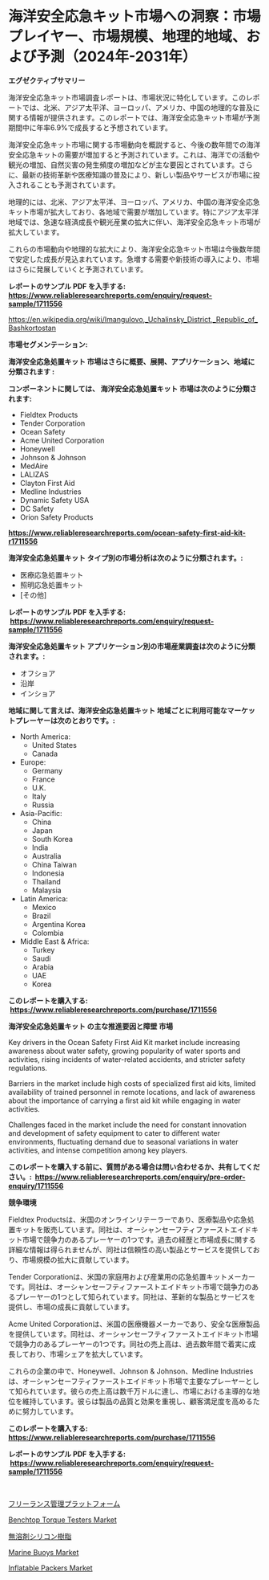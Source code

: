 <p><h1>海洋安全応急キット市場への洞察：市場プレイヤー、市場規模、地理的地域、および予測（2024年-2031年）</h1></p><p><strong>エグゼクティブサマリー</strong></p>
<p><p>海洋安全応急キット市場調査レポートは、市場状況に特化しています。このレポートでは、北米、アジア太平洋、ヨーロッパ、アメリカ、中国の地理的な普及に関する情報が提供されます。このレポートでは、海洋安全応急キット市場が予測期間中に年率6.9%で成長すると予想されています。</p><p>海洋安全応急キット市場に関する市場動向を概説すると、今後の数年間での海洋安全応急キットの需要が増加すると予測されています。これは、海洋での活動や観光の増加、自然災害の発生頻度の増加などが主な要因とされています。さらに、最新の技術革新や医療知識の普及により、新しい製品やサービスが市場に投入されることも予測されています。</p><p>地理的には、北米、アジア太平洋、ヨーロッパ、アメリカ、中国の海洋安全応急キット市場が拡大しており、各地域で需要が増加しています。特にアジア太平洋地域では、急速な経済成長や観光産業の拡大に伴い、海洋安全応急キット市場が拡大しています。</p><p>これらの市場動向や地理的な拡大により、海洋安全応急キット市場は今後数年間で安定した成長が見込まれています。急増する需要や新技術の導入により、市場はさらに発展していくと予測されています。</p></p>
<p><strong>レポートのサンプル PDF を入手する: <a href="https://www.reliableresearchreports.com/enquiry/request-sample/1711556">https://www.reliableresearchreports.com/enquiry/request-sample/1711556</a></strong></p>
<p><a href="https://en.wikipedia.org/wiki/Imangulovo,_Uchalinsky_District,_Republic_of_Bashkortostan">https://en.wikipedia.org/wiki/Imangulovo,_Uchalinsky_District,_Republic_of_Bashkortostan</a></p>
<p><strong>市場セグメンテーション:</strong></p>
<p><strong> 海洋安全応急処置キット 市場はさらに概要、展開、アプリケーション、地域に分類されます :</strong></p>
<p><strong>コンポーネントに関しては、 海洋安全応急処置キット 市場は次のように分類されます: &nbsp;</strong></p>
<p><ul><li>Fieldtex Products</li><li>Tender Corporation</li><li>Ocean Safety</li><li>Acme United Corporation</li><li>Honeywell</li><li>Johnson & Johnson</li><li>MedAire</li><li>LALIZAS</li><li>Clayton First Aid</li><li>Medline Industries</li><li>Dynamic Safety USA</li><li>DC Safety</li><li>Orion Safety Products</li></ul></p>
<p><strong><a href="https://www.reliableresearchreports.com/ocean-safety-first-aid-kit-r1711556">https://www.reliableresearchreports.com/ocean-safety-first-aid-kit-r1711556</a></strong></p>
<p><strong> 海洋安全応急処置キット タイプ別の市場分析は次のように分類されます。:</strong></p>
<p><ul><li>医療応急処置キット</li><li>照明応急処置キット</li><li>[その他]</li></ul></p>
<p><strong>レポートのサンプル PDF を入手する: &nbsp;<a href="https://www.reliableresearchreports.com/enquiry/request-sample/1711556">https://www.reliableresearchreports.com/enquiry/request-sample/1711556</a></strong></p>
<p><strong> 海洋安全応急処置キット アプリケーション別の市場産業調査は次のように分類されます。:</strong></p>
<p><ul><li>オフショア</li><li>沿岸</li><li>インショア</li></ul></p>
<p><strong>地域に関して言えば、海洋安全応急処置キット 地域ごとに利用可能なマーケットプレーヤーは次のとおりです。:</strong></p>
<p><ul>
    <li>
        North America:
        <ul>
            <li>United States</li>
            <li>Canada</li>
        </ul>
    </li>
    <li>
        Europe:
        <ul>
            <li>Germany</li>
            <li>France</li>
            <li>U.K.</li>
            <li>Italy</li>
            <li>Russia</li>
        </ul>
    </li>
    <li>
        Asia-Pacific:
        <ul>
            <li>China</li>
            <li>Japan</li>
            <li>South Korea</li>
            <li>India</li>
            <li>Australia</li>
            <li>China Taiwan</li>
            <li>Indonesia</li>
            <li>Thailand</li>
            <li>Malaysia</li>
        </ul>
    </li>
    <li>
        Latin America:
        <ul>
            <li>Mexico</li>
            <li>Brazil</li>
            <li>Argentina Korea</li>
            <li>Colombia</li>
        </ul>
    </li>
    <li>
        Middle East & Africa:
        <ul>
            <li>Turkey</li>
            <li>Saudi</li>
            <li>Arabia</li>
            <li>UAE</li>
            <li>Korea</li>
        </ul>
    </li>
    </ul></p>
<p><strong>このレポートを購入する: &nbsp;<a href="https://www.reliableresearchreports.com/purchase/1711556">https://www.reliableresearchreports.com/purchase/1711556</a></strong></p>
<p><strong>海洋安全応急処置キット の主な推進要因と障壁 市場</strong></p>
<p><p>Key drivers in the Ocean Safety First Aid Kit market include increasing awareness about water safety, growing popularity of water sports and activities, rising incidents of water-related accidents, and stricter safety regulations.</p><p>Barriers in the market include high costs of specialized first aid kits, limited availability of trained personnel in remote locations, and lack of awareness about the importance of carrying a first aid kit while engaging in water activities.</p><p>Challenges faced in the market include the need for constant innovation and development of safety equipment to cater to different water environments, fluctuating demand due to seasonal variations in water activities, and intense competition among key players.</p></p>
<p><strong>このレポートを購入する前に、質問がある場合は問い合わせるか、共有してください。:&nbsp; <a href="https://www.reliableresearchreports.com/enquiry/pre-order-enquiry/1711556">https://www.reliableresearchreports.com/enquiry/pre-order-enquiry/1711556</a></strong></p>
<p><strong>競争環境</strong></p>
<p><p>Fieldtex Productsは、米国のオンラインリテーラーであり、医療製品や応急処置キットを販売しています。同社は、オーシャンセーフティファーストエイドキット市場で競争力のあるプレーヤーの1つです。過去の経歴と市場成長に関する詳細な情報は得られませんが、同社は信頼性の高い製品とサービスを提供しており、市場規模の拡大に貢献しています。</p><p>Tender Corporationは、米国の家庭用および産業用の応急処置キットメーカーです。同社は、オーシャンセーフティファーストエイドキット市場で競争力のあるプレーヤーの1つとして知られています。同社は、革新的な製品とサービスを提供し、市場の成長に貢献しています。</p><p>Acme United Corporationは、米国の医療機器メーカーであり、安全な医療製品を提供しています。同社は、オーシャンセーフティファーストエイドキット市場で競争力のあるプレーヤーの1つです。同社の売上高は、過去数年間で着実に成長しており、市場シェアを拡大しています。</p><p>これらの企業の中で、Honeywell、Johnson & Johnson、Medline Industriesは、オーシャンセーフティファーストエイドキット市場で主要なプレーヤーとして知られています。彼らの売上高は数千万ドルに達し、市場における主導的な地位を維持しています。彼らは製品の品質と効果を重視し、顧客満足度を高めるために努力しています。</p></p>
<p><strong>このレポートを購入する: &nbsp; <a href="https://www.reliableresearchreports.com/purchase/1711556">https://www.reliableresearchreports.com/purchase/1711556</a></strong></p>
<p><strong>レポートのサンプル PDF を入手する: &nbsp;<a href="https://www.reliableresearchreports.com/enquiry/request-sample/1711556">https://www.reliableresearchreports.com/enquiry/request-sample/1711556</a></strong><strong></strong></p>
<p>&nbsp;</p>
<p><p><a href="https://github.com/MosesSpinka1914/Market-Research-Report-List-2/blob/main/8958132168522.md">フリーランス管理プラットフォーム</a></p><p><a href="https://github.com/irfadac/Market-Research-Report-List-4/blob/main/benchtop-torque-testers-market.md">Benchtop Torque Testers Market</a></p><p><a href="https://github.com/bevdtkn4419963/Market-Research-Report-List-3/blob/main/6741788168521.md">無溶剤シリコン樹脂</a></p><p><a href="https://issuu.com/reportprime-2/docs/marine-buoys-market-size-2030.pptx">Marine Buoys Market</a></p><p><a href="https://issuu.com/reportprime-2/docs/inflatable-packers-market-size-2030.pptx">Inflatable Packers Market</a></p></p>
